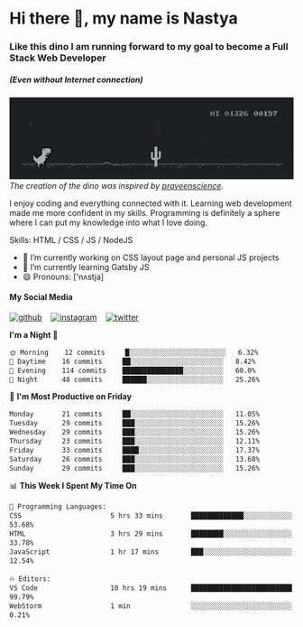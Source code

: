 # Hi there 👋, my name is Nastya
### Like this dino I am running forward to my goal to become a Full Stack Web Developer
##### (Even without Internet connection)
[//]: # (Here may be a photo)

![Dino](https://raw.githubusercontent.com/nastyacodes/nastyacodes/master/images/dino.gif)  
*The creation of the dino was inspired by [praveenscience](https://github.com/praveenscience).*  

I enjoy coding and everything connected with it.
Learning web development made me more confident in my skills.
Programming is definitely a sphere where I can put my knowledge into what I love doing.

Skills: HTML  / CSS / JS / NodeJS

- 🔭 I’m currently working on CSS layout page and personal JS projects
- 🌱 I’m currently learning Gatsby JS 
- 😄 Pronouns: ['nʌstja] 

#### My Social Media
[<img src='images\social-media\github.ico' alt='github' height='50'>](https://github.com/nastyacodes) &nbsp;&nbsp; [<img src='images\social-media\instagram.ico' alt='instagram' height='50'>](https://www.instagram.com/nastyacodes/) &nbsp;&nbsp; [<img src='images\social-media\twitter.ico' alt='twitter' height='50'>](https://twitter.com/nastyacodes)  

<!--START_SECTION:waka-->
**I'm a Night 🦉** 

```text
🌞 Morning    12 commits     █░░░░░░░░░░░░░░░░░░░░░░░░   6.32% 
🌆 Daytime    16 commits     ██░░░░░░░░░░░░░░░░░░░░░░░   8.42% 
🌃 Evening    114 commits    ███████████████░░░░░░░░░░   60.0% 
🌙 Night      48 commits     ██████░░░░░░░░░░░░░░░░░░░   25.26%

```
📅 **I'm Most Productive on Friday** 

```text
Monday       21 commits     ██░░░░░░░░░░░░░░░░░░░░░░░   11.05% 
Tuesday      29 commits     ███░░░░░░░░░░░░░░░░░░░░░░   15.26% 
Wednesday    29 commits     ███░░░░░░░░░░░░░░░░░░░░░░   15.26% 
Thursday     23 commits     ███░░░░░░░░░░░░░░░░░░░░░░   12.11% 
Friday       33 commits     ████░░░░░░░░░░░░░░░░░░░░░   17.37% 
Saturday     26 commits     ███░░░░░░░░░░░░░░░░░░░░░░   13.68% 
Sunday       29 commits     ███░░░░░░░░░░░░░░░░░░░░░░   15.26%

```


📊 **This Week I Spent My Time On** 

```text
💬 Programming Languages: 
CSS                      5 hrs 33 mins       █████████████░░░░░░░░░░░░   53.68% 
HTML                     3 hrs 29 mins       ████████░░░░░░░░░░░░░░░░░   33.78% 
JavaScript               1 hr 17 mins        ███░░░░░░░░░░░░░░░░░░░░░░   12.54%

🔥 Editors: 
VS Code                  10 hrs 19 mins      █████████████████████████   99.79% 
WebStorm                 1 min               ░░░░░░░░░░░░░░░░░░░░░░░░░   0.21%

```


<!--END_SECTION:waka-->

<!-- [![Top Langs](https://github-readme-stats.vercel.app/api/top-langs/?username=nastyacodes&layout=compact)](https://github.com/anuraghazra/github-readme-stats)

[![willianrod's wakatime stats](https://github-readme-stats.vercel.app/api/wakatime?username=nastyacodes&layout=compact)](https://github.com/anuraghazra/github-readme-stats) -->
